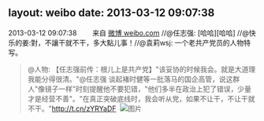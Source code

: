layout: weibo
date: 2013-03-12 09:07:38
---
2013-03-12 09:07:38  &nbsp;&nbsp;&nbsp;&nbsp;&nbsp;&nbsp; 来自 <a href="http://weibo.com/" rel="nofollow">微博 weibo.com</a>
//@任志强: [哈哈][哈哈] //@快乐的姜:對，不讓干就不干，多大點儿事！//@袁莉wsj: 一个老共产党员的人物特写。
>  @人物: 【任志强前传：根儿上是共产党】"该妥协的时候我会。就是大道理我能分得很清。"@任志强 谈起褚时健等一批落马的国企高管，说这群人"像镜子一样"时刻提醒他不要犯错，"他们多半在政治上犯了错误，少量才是经营不善"。"在真正突破底线时，我会听从党，如果不让干，不让干就不干。"http://t.cn/zYRYaDF ​​​
>  ![图片](https://ww3.sinaimg.cn/large/3e2fe402jw1e2mnz1icezj.jpg)
